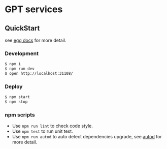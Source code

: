 # GPT services



## QuickStart

<!-- add docs here for user -->

see [egg docs][egg] for more detail.

### Development

```bash
$ npm i
$ npm run dev
$ open http://localhost:31108/
```

### Deploy

```bash
$ npm start
$ npm stop
```

### npm scripts

- Use `npm run lint` to check code style.
- Use `npm test` to run unit test.
- Use `npm run autod` to auto detect dependencies upgrade, see [autod](https://www.npmjs.com/package/autod) for more detail.


[egg]: https://eggjs.org